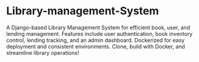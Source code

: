 # Library-management-System
A Django-based Library Management System for efficient book, user, and lending management. Features include user authentication, book inventory control, lending tracking, and an admin dashboard. Dockerized for easy deployment and consistent environments. Clone, build with Docker, and streamline library operations!

